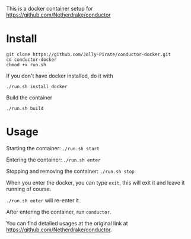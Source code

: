 This is a docker container setup for https://github.com/Netherdrake/conductor
  
# Install
```
git clone https://github.com/Jolly-Pirate/conductor-docker.git
cd conductor-docker
chmod +x run.sh
```

If you don't have docker installed, do it with

```./run.sh install_docker```

Build the container

```./run.sh build```


# Usage
Starting the container: `./run.sh start`

Entering the container: `./run.sh enter`

Stopping and removing the container: `./run.sh stop`

When you enter the docker, you can type `exit`, this will exit it and leave it running of course.

`./run.sh enter` will re-enter it.

After entering the container, run `conductor`.

You can find detailed usages at the original link at https://github.com/Netherdrake/conductor.
